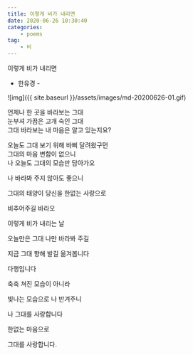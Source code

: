 ```yaml
---
title: 이렇게 비가 내리면
date: 2020-06-26 10:30:40
categories: 
    - poems
tag: 
    - 비
---
```


이렇게 비가 내리면  
 - 한유경 - 



![img]({{ site.baseurl }}/assets/images/md-20200626-01.gif)



언제나 한 곳을 바라보는 그대  
눈부셔 가끔은 고개 숙인 그대  
그대 바라보는 내 마음은 알고 있는지요?

 

오늘도 그대 보기 위해 바삐 달려왔구먼  
그대의 마음 변함이 없으니  
나 오늘도 그대의 모습만 담아가오

 

나 바라봐 주지 않아도 좋으니

그대의 태양이 당신을 한없는 사랑으로

비추어주길 바라오

 

이렇게 비가 내리는 날

오늘만은 그대 나만 바라봐 주길

지금 그대 향해 발길 옮겨봅니다

 

다행입니다

축축 쳐진 모습이 아니라

빛나는 모습으로 나 반겨주니

나 그대를 사랑합니다

한없는 마음으로

그대를 사랑합니다.
